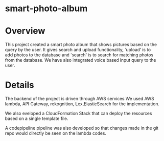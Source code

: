 # smart-photo-album

# Overview
This project created a smart photo album that shows pictures based on the query by the user. 
It gives search and upload functionality, 'upload' is to add photos to the database and 'search' is to search for matching photos from the database.
We have also integrated voice based input query to the user.

# Details

The backend of the project is driven through AWS services
We used AWS lambda, API Gateway, rekognition, Lex,ElasticSearch for the implementation.

We also eveloped a CloudFormation Stack that can deploy the resources based on a single template file. 

A codepipeline pipeline was also developed so that changes made in the git repo would directly be seen on the lambda codes.
